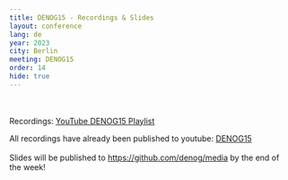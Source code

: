 ```yaml
---
title: DENOG15 - Recordings & Slides
layout: conference
lang: de
year: 2023
city: Berlin
meeting: DENOG15
order: 14
hide: true
---
```


<br />
<br />
Recordings: <a href="https://youtu.be/U1UiT9YcFyg">YouTube DENOG15 Playlist</a>

All recordings have already been published to youtube: <a href="https://www.youtube.com/playlist?list=PLgJN7Up-XnKRcGgjgdJ9GN3CWL0ZPfXbr">DENOG15</a>
<br /> 
<br /> 
Slides will be published to <a href="https://github.com/denog/media">https://github.com/denog/media</a> by the end of the week!

